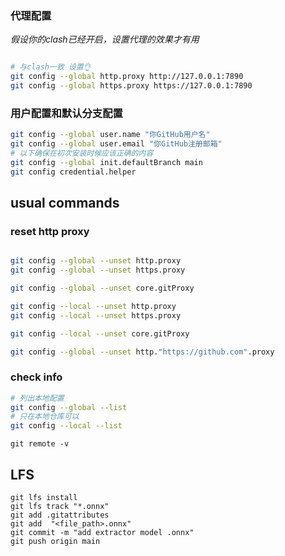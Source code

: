 ### 代理配置

_假设你的clash已经开启，设置代理的效果才有用_

```bash

# 与clash一致 设置👌
git config --global http.proxy http://127.0.0.1:7890
git config --global https.proxy https://127.0.0.1:7890
```

### 用户配置和默认分支配置

```bash
git config --global user.name "你GitHub用户名"
git config --global user.email "你GitHub注册邮箱"
# 以下确保在初次安装时候应该正确的内容
git config --global init.defaultBranch main
git config credential.helper
```

## usual commands

### reset http proxy

```bash

git config --global --unset http.proxy
git config --global --unset https.proxy

git config --global --unset core.gitProxy

git config --local --unset http.proxy
git config --local --unset https.proxy

git config --local --unset core.gitProxy

git config --global --unset http."https://github.com".proxy


```

### check info

```bash
# 列出本地配置
git config --global --list
# 只在本地仓库可以
git config --local --list
```

```shell
git remote -v
```

## LFS

```
git lfs install
git lfs track "*.onnx"
git add .gitattributes
git add  "<file_path>.onnx"
git commit -m "add extractor model .onnx"
git push origin main
```
